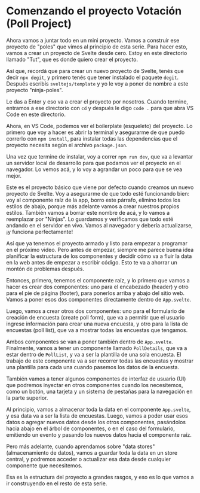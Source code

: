 # Comenzando el proyecto Votación (Poll Project)

Ahora vamos a juntar todo en un mini proyecto. Vamos a construir ese proyecto de "poles" que vimos al principio de esta serie. Para hacer esto, vamos a crear un proyecto de Svelte desde cero. Estoy en este directorio llamado "Tut", que es donde quiero crear el proyecto. 

Así que, recordá que para crear un nuevo proyecto de Svelte, tenés que decir `npx degit`, y primero tenés que tener instalado el paquete `degit`. Después escribís `sveltejs/template` y yo le voy a poner de nombre a este proyecto "ninja-poles". 

Le das a Enter y eso va a crear el proyecto por nosotros. Cuando termine, entramos a ese directorio con `cd` y después le digo `code .` para que abra VS Code en este directorio.

Ahora, en VS Code, podemos ver el boilerplate (esqueleto) del proyecto. Lo primero que voy a hacer es abrir la terminal y asegurarme de que puedo correrlo con `npm install`, para instalar todas las dependencias que el proyecto necesita según el archivo `package.json`.

Una vez que termine de instalar, voy a correr `npm run dev`, que va a levantar un servidor local de desarrollo para que podamos ver el proyecto en el navegador. Lo vemos acá, y lo voy a agrandar un poco para que se vea mejor.

Este es el proyecto básico que viene por defecto cuando creamos un nuevo proyecto de Svelte. Voy a asegurarme de que todo esté funcionando bien: voy al componente raíz de la app, borro este párrafo, elimino todos los estilos de abajo, porque más adelante vamos a crear nuestros propios estilos. También vamos a borrar este nombre de acá, y lo vamos a reemplazar por "Ninjas". Lo guardamos y verificamos que todo esté andando en el servidor en vivo. Vamos al navegador y debería actualizarse, ¡y funciona perfectamente!

Así que ya tenemos el proyecto armado y listo para empezar a programar en el próximo video. Pero antes de empezar, siempre me parece buena idea planificar la estructura de los componentes y decidir cómo va a fluir la data en la web antes de empezar a escribir código. Esto te va a ahorrar un montón de problemas después.

Entonces, primero, tenemos el componente raíz, y lo primero que vamos a hacer es crear dos componentes: uno para el encabezado (header) y otro para el pie de página (footer), para ponerlos arriba y abajo del sitio web. Vamos a poner esos dos componentes directamente dentro de `App.svelte`.

Luego, vamos a crear otros dos componentes: uno para el formulario de creación de encuesta (create poll form), que va a permitir que el usuario ingrese información para crear una nueva encuesta, y otro para la lista de encuestas (poll list), que va a mostrar todas las encuestas que tengamos.

Ambos componentes se van a poner también dentro de `App.svelte`. Finalmente, vamos a tener un componente llamado `PollDetails`, que va a estar dentro de `PollList`, y va a ser la plantilla de una sola encuesta. El trabajo de este componente va a ser recorrer todas las encuestas y mostrar una plantilla para cada una cuando pasemos los datos de la encuesta.

También vamos a tener algunos componentes de interfaz de usuario (UI) que podremos inyectar en otros componentes cuando los necesitemos, como un botón, una tarjeta y un sistema de pestañas para la navegación en la parte superior.

Al principio, vamos a almacenar toda la data en el componente `App.svelte`, y esa data va a ser la lista de encuestas. Luego, vamos a poder usar esos datos o agregar nuevos datos desde los otros componentes, pasándolos hacia abajo en el árbol de componentes, o en el caso del formulario, emitiendo un evento y pasando los nuevos datos hacia el componente raíz.

Pero más adelante, cuando aprendamos sobre "data stores" (almacenamiento de datos), vamos a guardar toda la data en un store central, y podremos acceder o actualizar esa data desde cualquier componente que necesitemos.

Esa es la estructura del proyecto a grandes rasgos, y eso es lo que vamos a ir construyendo en el resto de esta serie.
